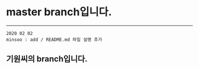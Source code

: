 # master branch입니다.

--- 

    2020 02 02 
    minsoo : add / README.md 파일 설명 추가

## 기원씨의 branch입니다. 